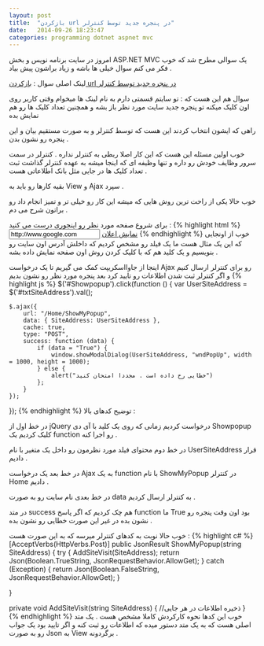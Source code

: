 ```yaml
---
layout: post
title:  "بازکردن url در پنجره جدید توسط کنترلر"
date:   2014-09-26 18:23:47
categories: programming dotnet aspnet mvc
---
```


امروز در سایت برنامه نویس و بخش ASP.NET MVC یک سوالی مطرح شد که خوب فکر می کنم سوال خیلی ها باشه و زیاد براشون پیش بیاد .

لینک اصلی سوال : [بازکردن url در پنجره جدید توسط کنترلر](http://barnamenevis.org/showthread.php?450035-%D8%A8%D8%A7%D8%B2%DA%A9%D8%B1%D8%AF%D9%86-url-%D8%AF%D8%B1-%D9%BE%D9%86%D8%AC%D8%B1%D9%87-%D8%AC%D8%AF%DB%8C%D8%AF-%D8%AA%D9%88%D8%B3%D8%B7-%DA%A9%D9%86%D8%AA%D8%B1%D9%84%D8%B1)

سوال هم این هست که : تو سایتم قسمتی دارم به نام لینک ها
میخوام وقتی کاربر روی اون کلیک میکنه تو پنجره جدید سایت مورد نظر باز بشه و همچنین تعداد کلیک ها رو هم نمایش بده

راهی که ایشون انتخاب کردند این هست که توسط کنترلر و به صورت مستقیم بیان و این پنجره رو نشون بدن .

خوب اولین مسئله این هست که این کار اصلا ربطی به کنترلر نداره . کنترلر در سمت سرور وظایف خودش رو داره و تنها وظیفه ای که اینجا میشه به عهده کنترلر گذاشت ثبت تعداد کلیک ها در جایی مثل بانک اطلاعاتی هست .

بقیه کارها رو باید به View و Ajax سپرد .

خوب حالا یکی از راحت ترین روش هایی که میشه این کار رو خیلی تر و تمیز انجام داد رو براتون شرح می دم .

برای شروع صفحه مورد نظر رو اینجوری درست می کنید :
{% highlight html %}
<input id="txtSiteAddress" type="text" value="http://www.google.com" />
<a class="btn btn-success" id="Showpopup" href="">نمایش اعلان</a>
{% endhighlight %}
خوب از اونجایی که این یک مثال هست ما یک فیلد رو مشخص کردیم که داخلش آدرس اون سایت رو بنویسیم و یک کلید هم که با کلیک کردن روش اون صفحه نمایش داده بشه .

اینجا از جاوااسکریپت کمک می گیریم تا یک درخواست Ajax رو برای کنترلر ارسال کنیم و اگر کنترلر ثبت شدن اطلاعات رو تایید کرد بعد پنجره مورد نظر رو نشون بدیم
{% highlight js %}
$('#Showpopup').click(function () {
	var UserSiteAddress = $('#txtSiteAddress').val();

	$.ajax({
		url: "/Home/ShowMyPopup",
		data: { SiteAddress: UserSiteAddress },
		cache: true,
		type: "POST",
		success: function (data) {
			if (data = "True") {
				window.showModalDialog(UserSiteAddress, "wndPopUp", width = 1000, height = 1000);
			} else {
				alert("خطایی رخ داده است . مجددا امتحان کنید")
			};
		}
	});
});
{% endhighlight %}
توضیح کدهای بالا :

در خط اول از jQuery درخواست کردیم زمانی که روی یک کلید با آی دی Showpopup کلیک کردیم یک function رو اجرا کنه .

در خط دوم محتوای فیلد مورد نظرمون رو داخل یک متغیر با نام UserSiteAddress قرار دادیم .

در خط بعد یک درخواست Ajax به یک function با نام ShowMyPopup در کنترلر Home دادیم .

در خط بعدی نام سایت رو به صورت data به کنترلر ارسال کردیم .

در متد success هم چک کردیم که اگر پاسخ function ما True بود اون وقت پنجره رو نشون بده در غیر این صورت خطایی رو نشون بده .

 
 خوب حالا نوبت به کدهای کنترلر میرسه که به این صورت هست :
 {% highlight c# %}
[AcceptVerbs(HttpVerbs.Post)]
public JsonResult ShowMyPopup(string SiteAddress)
{
	try
	{
		AddSiteVisit(SiteAddress);
		return Json(Boolean.TrueString, JsonRequestBehavior.AllowGet);
	}
	catch (Exception)
	{
		return Json(Boolean.FalseString, JsonRequestBehavior.AllowGet);
	}

}

private void AddSiteVisit(string SiteAddress)
{
	//ذخیره اطلاعات در هر جایی
}
{% endhighlight %}
خوب این کدها نحوه کارکردش کاملا مشخص هست . یک متد اصلی هست که به یک متد دستور میده که اطلاعات رو ثبت کنه و اگر تایید بود یک جواب رو به صورت Json به View برگردونه .
